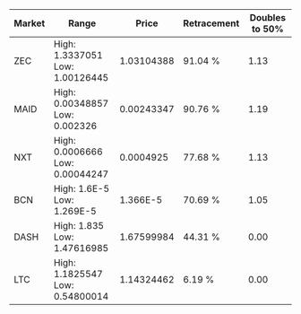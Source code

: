 | Market | Range | Price| Retracement | Doubles to 50% |
| --- | --- | --- | --- | --- |
| ZEC | High: 1.3337051<br />Low: 1.00126445 | 1.03104388 | 91.04 % | 1.13 |
| MAID | High: 0.00348857<br />Low: 0.002326 | 0.00243347 | 90.76 % | 1.19 |
| NXT | High: 0.0006666<br />Low: 0.00044247 | 0.0004925 | 77.68 % | 1.13 |
| BCN | High: 1.6E-5<br />Low: 1.269E-5 | 1.366E-5 | 70.69 % | 1.05 |
| DASH | High: 1.835<br />Low: 1.47616985 | 1.67599984 | 44.31 % | 0.00 |
| LTC | High: 1.1825547<br />Low: 0.54800014 | 1.14324462 | 6.19 % | 0.00 |
